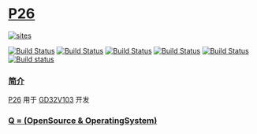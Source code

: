 ﻿# [P26](https://github.com/OS-Q/P26)

[![sites](http://182.61.61.133/link/resources/OSQ.png)](http://www.OS-Q.com)

[![Build Status](https://github.com/OS-Q/P26/workflows/macos/badge.svg)](https://github.com/OS-Q/P26/actions/workflows/macos.yml)
[![Build Status](https://github.com/OS-Q/P26/workflows/ubuntu/badge.svg)](https://github.com/OS-Q/P26/actions/workflows/ubuntu.yml)
[![Build Status](https://github.com/OS-Q/P26/workflows/windows/badge.svg)](https://github.com/OS-Q/P26/actions/workflows/windows.yml)
[![Build Status](https://github.com/OS-Q/P26/workflows/PlatformIO/badge.svg)](https://github.com/OS-Q/P26/actions/workflows/platformio.yml)
[![Build Status](https://travis-ci.com/OS-Q/P26.svg?branch=master)](https://travis-ci.com/OS-Q/P26)
[![Build status](https://ci.appveyor.com/api/projects/status/yrwbuwd51uacnrlq?svg=true)](https://ci.appveyor.com/project/Qitas/p26)

### [简介](https://github.com/OS-Q/P26/wiki)

[P26](https://github.com/OS-Q/P26) 用于 [GD32V103](https://github.com/SoCXin/GD32V103) 开发

### [Q = (OpenSource & OperatingSystem) ](http://www.OS-Q.com)

